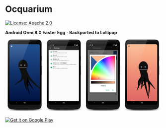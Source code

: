 # Ocquarium
[![License: Apache 2.0](https://img.shields.io/badge/License-Apache%202.0-blue.svg)](https://opensource.org/licenses/Apache-2.0)

**Android Oreo 8.0 Easter Egg - Backported to Lollipop**

![Screenshots](./art/art.png?raw=true)

<a href="https://play.google.com/store/apps/details?id=com.zeevox.octo">
  <img height="50" alt="Get it on Google Play"
      src="https://play.google.com/intl/en_us/badges/images/apps/en-play-badge.png" />
</a>
